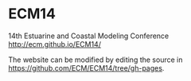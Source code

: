 # ECM14
14th Estuarine and Coastal Modeling Conference
http://ecm.github.io/ECM14/

The website can be modified by editing the source in https://github.com/ECM/ECM14/tree/gh-pages.
